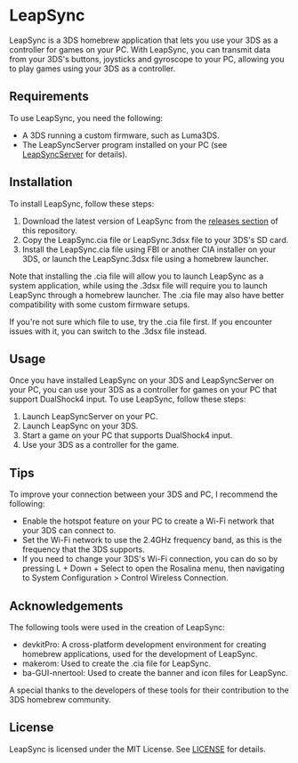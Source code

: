 # LeapSync

LeapSync is a 3DS homebrew application that lets you use your 3DS as a controller for games on your PC. With LeapSync, you can transmit data from your 3DS's buttons, joysticks and gyroscope to your PC, allowing you to play games using your 3DS as a controller.

## Requirements

To use LeapSync, you need the following:

- A 3DS running a custom firmware, such as Luma3DS.
- The LeapSyncServer program installed on your PC (see [LeapSyncServer](https://github.com/Smoked-Fish/LeapSyncServer) for details).

## Installation

To install LeapSync, follow these steps:

1. Download the latest version of LeapSync from the [releases section](https://github.com/Smoked-Fish/LeapSync/releases) of this repository.
2. Copy the LeapSync.cia file or LeapSync.3dsx file to your 3DS's SD card.
3. Install the LeapSync.cia file using FBI or another CIA installer on your 3DS, or launch the LeapSync.3dsx file using a homebrew launcher.

Note that installing the .cia file will allow you to launch LeapSync as a system application, while using the .3dsx file will require you to launch LeapSync through a homebrew launcher. The .cia file may also have better compatibility with some custom firmware setups.

If you're not sure which file to use, try the .cia file first. If you encounter issues with it, you can switch to the .3dsx file instead.

## Usage

Once you have installed LeapSync on your 3DS and LeapSyncServer on your PC, you can use your 3DS as a controller for games on your PC that support DualShock4 input. To use LeapSync, follow these steps:

1. Launch LeapSyncServer on your PC.
2. Launch LeapSync on your 3DS.
4. Start a game on your PC that supports DualShock4 input.
5. Use your 3DS as a controller for the game.

## Tips

To improve your connection between your 3DS and PC, I recommend the following:

- Enable the hotspot feature on your PC to create a Wi-Fi network that your 3DS can connect to.
- Set the Wi-Fi network to use the 2.4GHz frequency band, as this is the frequency that the 3DS supports.
- If you need to change your 3DS's Wi-Fi connection, you can do so by pressing L + Down + Select to open the Rosalina menu, then navigating to System Configuration > Control Wireless Connection.

## Acknowledgements

The following tools were used in the creation of LeapSync:

- devkitPro: A cross-platform development environment for creating homebrew applications, used for the development of LeapSync.
- makerom: Used to create the .cia file for LeapSync.
- ba-GUI-nnertool: Used to create the banner and icon files for LeapSync.

A special thanks to the developers of these tools for their contribution to the 3DS homebrew community.

## License

LeapSync is licensed under the MIT License. See [LICENSE](LICENSE) for details.
